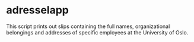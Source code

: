 # adresselapp
This script prints out slips containing the full names, organizational belongings and addresses of specific employees at the University of Oslo.
